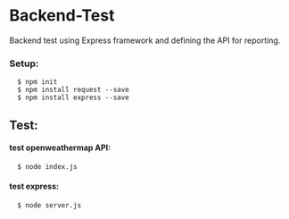 # Backend-Test
Backend test using Express framework and defining the API for reporting.

### Setup:
```
  $ npm init
  $ npm install request --save
  $ npm install express --save
```
## Test:

  #### test openweathermap API:
  ```
    $ node index.js
  ```
  #### test express:
  ```
    $ node server.js
  ```
